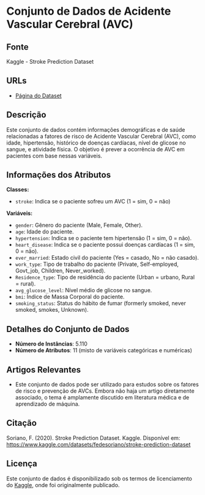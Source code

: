 # Conjunto de Dados de Acidente Vascular Cerebral (AVC)

## Fonte  
Kaggle - Stroke Prediction Dataset

## URLs  
- [Página do Dataset](https://www.kaggle.com/datasets/fedesoriano/stroke-prediction-dataset)

## Descrição  
Este conjunto de dados contém informações demográficas e de saúde relacionadas a fatores de risco de Acidente Vascular Cerebral (AVC), como idade, hipertensão, histórico de doenças cardíacas, nível de glicose no sangue, e atividade física. O objetivo é prever a ocorrência de AVC em pacientes com base nessas variáveis.

## Informações dos Atributos  

**Classes:**  
- `stroke`: Indica se o paciente sofreu um AVC (1 = sim, 0 = não)

**Variáveis:**  
- `gender`: Gênero do paciente (Male, Female, Other).
- `age`: Idade do paciente.
- `hypertension`: Indica se o paciente tem hipertensão (1 = sim, 0 = não).
- `heart_disease`: Indica se o paciente possui doenças cardíacas (1 = sim, 0 = não).
- `ever_married`: Estado civil do paciente (Yes = casado, No = não casado).
- `work_type`: Tipo de trabalho do paciente (Private, Self-employed, Govt_job, Children, Never_worked).
- `Residence_type`: Tipo de residência do paciente (Urban = urbano, Rural = rural).
- `avg_glucose_level`: Nível médio de glicose no sangue.
- `bmi`: Índice de Massa Corporal do paciente.
- `smoking_status`: Status do hábito de fumar (formerly smoked, never smoked, smokes, Unknown).

## Detalhes do Conjunto de Dados  

- **Número de Instâncias**: 5.110  
- **Número de Atributos**: 11 (misto de variáveis categóricas e numéricas)

## Artigos Relevantes  
- Este conjunto de dados pode ser utilizado para estudos sobre os fatores de risco e prevenção de AVCs. Embora não haja um artigo diretamente associado, o tema é amplamente discutido em literatura médica e de aprendizado de máquina.

## Citação  
Soriano, F. (2020). Stroke Prediction Dataset. Kaggle. Disponível em: https://www.kaggle.com/datasets/fedesoriano/stroke-prediction-dataset

## Licença  
Este conjunto de dados é disponibilizado sob os termos de licenciamento do [Kaggle](https://www.kaggle.com/), onde foi originalmente publicado.
